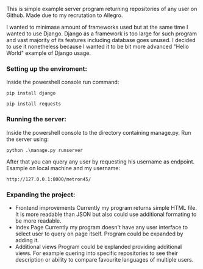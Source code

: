 This is simple example server program returning repositories of any user on Github. Made due to my recrutation to Allegro.

I wanted to minimase amount of frameworks used but at the same time I wanted to use Django. 
Django as a framework is too large for such program and vast majority of its features including database goes unused. 
I decided to use it nonetheless because I wanted it to be bit more advanced "Hello World" example of Django usage.

### Setting up the enviroment:

Inside the powershell console run command:

`pip install django`

`pip install requests`

### Running the server:

Inside the powershell console to the directory containing manage.py. Run the server using:

`python .\manage.py runserver`

After that you can query any user by requesting his username as endpoint. Esample on local machine and my username:

`http://127.0.0.1:8000/metron45/`

### Expanding the project:
- Frontend improvements
Currently my program returns simple HTML file. It is more readable than JSON but also could use additional formating to be more readable.
- Index Page
Currently my program doesn't have any user interface to select user to query on page itself. Program could be expanded by adding it.
- Additional views
Program could be explanded providing additional views. For example quering into specific repositories to see their description or ability to compare favourite languages of multiple users.
